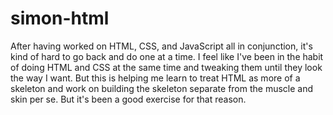 # simon-html

After having worked on HTML, CSS, and JavaScript all in conjunction, it's kind of hard to go back and do one at a time. I feel like I've been in the habit of doing HTML and CSS at the same time and tweaking them until they look the way I want. But this is helping me learn to treat HTML as more of a skeleton and work on building the skeleton separate from the muscle and skin per se. But it's been a good exercise for that reason.